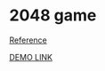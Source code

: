 # 2048 game

[Reference](https://play2048.co/)

[DEMO LINK](https://vbuldenko.github.io/js_2048_game/)
